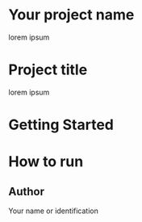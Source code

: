 # Your project name

lorem ipsum

# Project title 
lorem ipsum

# Getting Started
       
# How to run
    

## Author
Your name or identification <lorem ipsum>